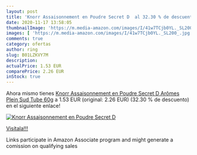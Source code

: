 ```yaml
---
layout: post
title: 'Knorr Assaisonnement en Poudre Secret D  al 32.30 % de descuento'
date: 2020-11-17 13:58:05
thumbnailImage: 'https://m.media-amazon.com/images/I/41w7TCjb0YL._SL200_.jpg'
images: [ 'https://m.media-amazon.com/images/I/41w7TCjb0YL._SL200_.jpg' ]
comments: true
category: ofertas
author: ring
slug: B01LZKVY7M
description:
actualPrice: 1.53 EUR
comparePrice: 2.26 EUR
inStock: true
---
```


Ahora mismo tienes [Knorr Assaisonnement en Poudre Secret D Arômes Plein Sud Tube 60g](https://www.amazon.fr/dp/B01LZKVY7M/?tag=tolees0d-21) a 1.53 EUR (original: 2.26 EUR) (32.30 %  de descuento) en el siguiente enlace!

[![Knorr Assaisonnement en Poudre Secret D ](https://m.media-amazon.com/images/I/41w7TCjb0YL._SL200_.jpg)](https://www.amazon.fr/dp/B01LZKVY7M/?tag=tolees0d-21)

[Visítala!!!](https://www.amazon.fr/dp/B01LZKVY7M/?tag=tolees0d-21)

Links participate in Amazon Associate program and might generate a comission on qualifying sales
